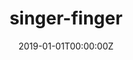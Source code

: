 ---
title: "singer-finger"  # Add a page title.
summary: "singer-finger"  # Add a page description.
date: "2019-01-01T00:00:00Z"  # Add today's date.
type: "widget_page"  # Page type is a Widget Page
---